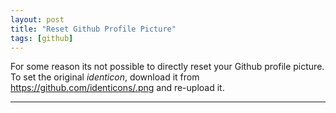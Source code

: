 ```yaml
---
layout: post
title: "Reset Github Profile Picture"
tags: [github]
---
```


For some reason its not possible to directly reset your Github profile picture. To set the original *identicon*, download it from [https://github.com/identicons/<USERNAME>.png](https://github.com/identicons/<USERNAME>.png) and re-upload it.

---
